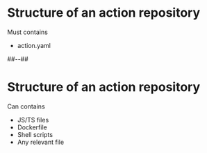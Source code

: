 <!-- .slide: -->

# Structure of an action repository

Must contains

- action.yaml
<!-- .element: class="list-fragment" -->

##--##

# Structure of an action repository

Can contains

- JS/TS files
- Dockerfile
- Shell scripts
- Any relevant file
<!-- .element: class="list-fragment" -->
